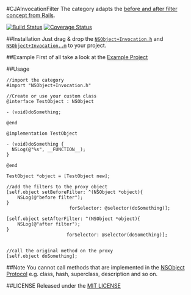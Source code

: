 #CJAInvocationFilter
The category adapts the [before and after filter concept from Rails](http://guides.rubyonrails.org/action_controller_overview.html#filters). 

[![Build Status](https://travis-ci.org/carlj/CJAInvocationFilter.png?branch=master)](https://travis-ci.org/carlj/CJAInvocationFilter)
[![Coverage Status](https://coveralls.io/repos/carlj/CJAInvocationFilter/badge.png?branch=master)](https://coveralls.io/r/carlj/CJAInvocationFilter?branch=master)

##Installation
Just drag & drop the [`NSObject+Invocation.h`](CJAInvocationFilter/NSObject+Invocation.h) and [`NSObject+Invocation..m`](CJAInvocationFilter/NSObject+Invocation.m) to your project.

##Example
First of all take a look at the [Example Project](Example/Classes/ExampleViewController.m)

##Usage
``` objc
//import the category
#import "NSObject+Invocation.h"
```

``` objc
//Create or use your custom class
@interface TestObject : NSObject

- (void)doSomething;

@end

@implementation TestObject

- (void)doSomething {
  NSLog(@"%s", __FUNCTION__);
}

@end
```

``` objc
TestObject *object = [TestObject new];

//add the filters to the proxy object
[self.object setBeforeFilter: ^(NSObject *object){
	NSLog(@"before filter");
}
                       forSelector: @selector(doSomething)];

[self.object setAfterFilter: ^(NSObject *object){
	NSLog(@"after filter");
}
                      forSelector: @selector(doSomething)];


//call the original method on the proxy
[self.object doSomething];
```

##Note
You cannot call methods that are implemented in the [NSObject Protocol](https://developer.apple.com/library/mac/documentation/cocoa/reference/foundation/Protocols/NSObject_Protocol/Reference/NSObject.html) e.g. class, hash, superclass, description and so on.

##LICENSE
Released under the [MIT LICENSE](LICENSE)
